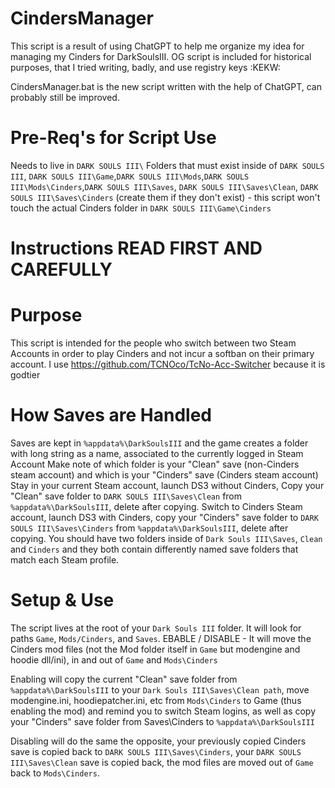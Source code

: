 # CindersManager
This script is a result of using ChatGPT to help me organize my idea for managing my Cinders for DarkSoulsIII.
OG script is included for historical purposes, that I tried writing, badly, and use registry keys :KEKW:

CindersManager.bat is the new script written with the help of ChatGPT, can probably still be improved.

# Pre-Req's for Script Use
Needs to live in `DARK SOULS III\`
Folders that must exist inside of `DARK SOULS III`, `DARK SOULS III\Game`,`DARK SOULS III\Mods`,`DARK SOULS III\Mods\Cinders`,`DARK SOULS III\Saves`, `DARK SOULS III\Saves\Clean`, `DARK SOULS III\Saves\Cinders` (create them if they don't exist) - this script won't touch the actual Cinders folder in `DARK SOULS III\Game\Cinders`

# Instructions READ FIRST AND CAREFULLY

# Purpose
This script is intended for the people who switch between two Steam Accounts in order to play Cinders and not incur a softban on their primary account.
I use https://github.com/TCNOco/TcNo-Acc-Switcher because it is godtier

# How Saves are Handled
Saves are kept in `%appdata%\DarkSoulsIII` and the game creates a folder with long string as a name, associated to the currently logged in Steam Account
Make note of which folder is your "Clean" save (non-Cinders steam account) and which is your "Cinders" save (Cinders steam account)
Stay in your current Steam account, launch DS3 without Cinders, Copy your "Clean" save folder to `DARK SOULS III\Saves\Clean` from `%appdata%\DarkSoulsIII`, delete after copying.
Switch to Cinders Steam account, launch DS3 with Cinders, copy your "Cinders" save folder to `DARK SOULS III\Saves\Cinders` from `%appdata%\DarkSoulsIII`, delete after copying.
You should have two folders inside of `Dark Souls III\Saves`, `Clean` and `Cinders` and they both contain differently named save folders that match each Steam profile.

# Setup & Use
The script lives at the root of your `Dark Souls III` folder.
It will look for paths `Game`, `Mods/Cinders`, and `Saves`.
EBABLE / DISABLE - It will move the Cinders mod files (not the Mod folder itself in `Game` but modengine and hoodie dll/ini), in and out of `Game` and `Mods\Cinders`

Enabling will copy the current "Clean" save folder from `%appdata%\DarkSoulsIII` to your `Dark Souls III\Saves\Clean path`, move modengine.ini, hoodiepatcher.ini, etc from `Mods\Cinders` to Game (thus enabling the mod) and remind you to switch Steam logins, as well as copy your "Cinders" save folder from Saves\Cinders to `%appdata%\DarkSoulsIII`

Disabling will do the same the opposite, your previously copied Cinders save is copied back to `DARK SOULS III\Saves\Cinders`, your `DARK SOULS III\Saves\Clean` save is copied back, the mod files are moved out of `Game` back to `Mods\Cinders`.
